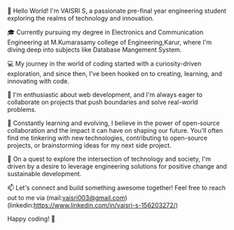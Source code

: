 
👋 Hello World! I'm VAISRI S, a passionate pre-final year engineering student exploring the realms of technology and innovation.

🎓 Currently pursuing my degree in Electronics and Communication Engineering at M.Kumarasamy college of Engineering,Karur, where I'm diving deep into subjects like Database Mangement System.

💻 My journey in the world of coding started with a curiosity-driven exploration, and since then, I've been hooked on to creating, learning, and innovating with code.

🚀 I'm enthusiastic about  web development, and I'm always eager to collaborate on projects that push boundaries and solve real-world problems.

🌱 Constantly learning and evolving, I believe in the power of open-source collaboration and the impact it can have on shaping our future. You'll often find me tinkering with new technologies, contributing to open-source projects, or brainstorming ideas for my next side project.

🔭 On a quest to explore the intersection of technology and society, I'm driven by a desire to leverage engineering solutions for positive change and sustainable development.

📫 Let's connect and build something awesome together! Feel free to reach out to me via (mail:vaisri003@gmail.com)(linkedin:https://www.linkedin.com/in/vaisri-s-156203272/)

Happy coding! 🚀
